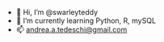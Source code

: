 - 👋 Hi, I’m @swarleyteddy
- 🌱 I’m currently learning Python, R, mySQL
- 📫 andrea.a.tedeschi@gmail.com

<!---
swarleyteddy/swarleyteddy is a ✨ special ✨ repository because its `README.md` (this file) appears on your GitHub profile.
You can click the Preview link to take a look at your changes.
--->
